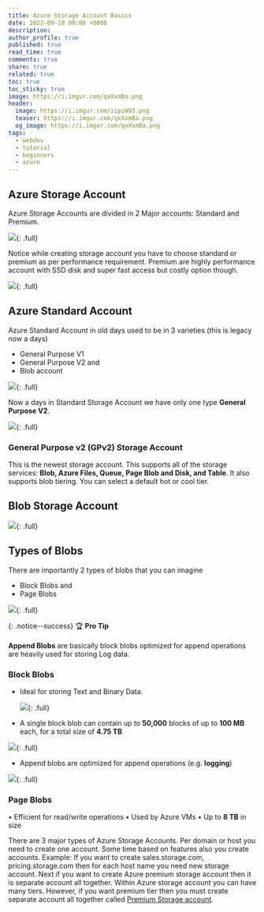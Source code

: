 ```yaml
---
title: Azure Storage Account Basics
date: 2022-09-10 00:00 +0000
description:
author_profile: true
published: true
read_time: true
comments: true
share: true
related: true
toc: true
toc_sticky: true
image: https://i.imgur.com/qxXxmBa.png
header:
  image: https://i.imgur.com/zipiW93.png
  teaser: https://i.imgur.com/qxXxmBa.png
  og_image: https://i.imgur.com/qxXxmBa.png
tags:
  - webdev
  - tutorial
  - beginners
  - azure
---
```


## Azure Storage Account

Azure Storage Accounts are divided in 2 Major accounts: Standard and Premium.

![](https://i.imgur.com/dNZFT12.png){: .full}

Notice while creating storage account you have to choose standard or premium as per performance requirement. Premium are highly performance account with SSD disk and super fast access but costly option though.

![](https://i.imgur.com/D6lDVaH.png){: .full}

## Azure Standard Account

Azure Standard Account in old days used to be in 3 varieties (this is legacy now a days)

- General Purpose V1
- General Purpose V2 and
- Blob account

![](https://i.imgur.com/jzlsAH1.png){: .full}

Now a days in Standard Storage Account we have only one type **General Purpose V2**.

![](https://i.imgur.com/QJnAGdy.png){: .full}

### General Purpose v2 (GPv2) Storage Account

This is the newest storage account. This supports all of the storage services: **Blob, Azure Files, Queue, Page Blob and Disk, and Table**. It also supports blob tiering. You can select a default hot or cool tier.

## Blob Storage Account

![](https://i.imgur.com/SSkSAc4.png){: .full}

## Types of Blobs

There are importantly 2 types of blobs that you can imagine

- Block Blobs and
- Page Blobs

![](https://i.imgur.com/zG2dD8m.png){: .full}

{: .notice--success}
🏆 **Pro Tip** \
\
**Append Blobs** are basically block blobs optimized for append operations are heavily used for storing Log data.

### Block Blobs

- Ideal for storing Text and Binary Data.

  ![](https://i.imgur.com/gIebE45.png){: .full}

- A single block blob can contain up to **50,000** blocks of up to **100 MB** each, for a total size of **4.75 TB**

![](https://i.imgur.com/zg0lrp4.png){: .full}

- Append blobs are optimized for append operations (e.g. **logging**)

![](https://i.imgur.com/pCax9mp.png){: .full}

### Page Blobs

• Efficient for read/write operations
• Used by Azure VMs
• Up to **8 TB** in size

There are 3 major types of Azure Storage Accounts. Per domain or host you need to create one account. Some time based on features also you create accounts. Example: If you want to create sales.storage.com, pricing.storage.com then for each host name you need new storage account. Next if you want to create Azure premium storage account then it is separate account all together. Within Azure storage account you can have many tiers. However, if you want premium tier then you must create separate account all together called [Premium Storage account](https://azure.microsoft.com/en-us/blog/introducing-premium-storage-high-performance-storage-for-azure-virtual-machine-workloads/).
